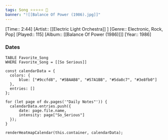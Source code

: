```yaml
---
tags: Song ⭐⭐⭐⭐⭐ 💛
banner: "![[Balance Of Power (1986).jpg]]"
---
```

[Time:: 2:44]
[Artist:: [[Electric Light Orchestra]] ]
[Genre:: Electronic, Rock, Pop]
[Played:: 115]
[Album:: [[Balance Of Power (1986)]]]
[Year:: 1986]
### Dates
````dataview
TABLE Favorite_Song
WHERE Favorite_Song = [[So Serious]]
````

  ```dataviewjs
const calendarData = { 
	colors: { 
		blue: ["#9ccfd8", "#5BAAB8", "#57A1BB", "#5da8c7", "#3e8fb0"] 
	}, 
	entries: [] 
}; 

for (let page of dv.pages('"Daily Notes"')) { 
	calendarData.entries.push({ 
		date: page.file.name, 
		intensity: page["So_Serious"]
	}); 
} 

renderHeatmapCalendar(this.container, calendarData);
```
